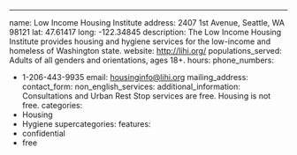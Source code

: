 ---
name: Low Income Housing Institute
address: 2407 1st Avenue, Seattle, WA 98121
lat: 47.61417
long: -122.34845
description: The Low Income Housing Institute provides housing and hygiene services for the low-income and homeless of Washington state.
website: http://lihi.org/
populations_served: Adults of all genders and orientations, ages 18+.
hours: 
phone_numbers:
  - 1-206-443-9935
email: housinginfo@lihi.org
mailing_address:
contact_form:
non_english_services: 
additional_information: Consultations and Urban Rest Stop services are free. Housing is not free.
categories:
  - Housing
  - Hygiene
supercategories:
features:
  - confidential
  - free
